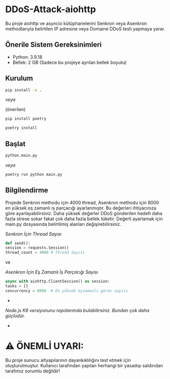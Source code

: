 # DDoS-Attack-aiohttp
Bu proje aiohttp ve asyncio kütüphanelerini Senkron veya Asenkron methodlarıyla belirtilen IP adresine veya Domaine DDoS testi yapmaya yarar.


## Önerile Sistem Gereksinimleri

- Python: 3.9.18
- Bellek: 2 GB (Sadece bu projeye ayrılan bellek boyutu)


## Kurulum
```sh
pip install -e .
```

*veya*

(önerilen)
```sh
pip install poetry
```
```sh
poetry install
```


## Başlat

```sh
python.main.py
```

*veya*

```sh
poetry run python main.py
```


## Bilgilendirme

Projede Senkron methodu için 4000 thread, Asenkron methodu için 8000 en yüksek eş zamanlı iş parçacığı ayarlanmıştır. Bu değerleri ihtiyacınıza göre ayarlayabilirsiniz. Daha yüksek değerler DDoS gönderilen hedefi daha fazla strese sokar fakat çok daha fazla bellek tüketir. Değerli ayarlamak için main.py dosyasında belirtilmiş alanları değişirebilirsiniz.

*Senkron İçin Thread Sayısı*
```python
def send():
session = requests.Session()
thread_count = 4000 # Thread Sayısı
```

ve

*Asenkron İçin Eş Zamanlı İş Parçacığı Sayısı*
```python
async with aiohttp.ClientSession() as session:
tasks = []
concurrency = 8000  # En yüksek eşzamanlı görev sayısı
```

-

*Node.js K6 versiyonunu repolarımda bulabilirsiniz. Bundan çok daha güçlüdür.*

-

# ⚠️ ÖNEMLİ UYARI:
Bu proje sunucu altyapılarının dayankıklılığını test etmek için oluşturulmuştur. Kullanıcı tarafından yapılan herhangi bir yasadışı saldırıdan tarafımız sorumlu değildir!
